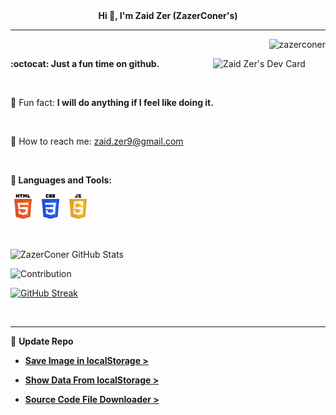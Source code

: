 <div align="center"><strong>Hi 👋, I'm Zaid Zer (ZazerConer's)</strong></div>

<hr>

<p align="right"><img src="https://komarev.com/ghpvc/?username=zazerconer&label=Profile%20views&color=0e75b6&style=flat" alt="zazerconer"></p>

<a href="https://app.daily.dev/ZazerConer"><img align="right" src="https://api.daily.dev/devcards/617d44046b9a4763a65d3ac11566c6da.png?r=o4j" width="180" alt="Zaid Zer's Dev Card"/></a>

<b>:octocat: Just a fun time on github.</b>

<br>

🔗 Fun fact: <b>I will do anything if I feel like doing it.</b>

<br>

📧 How to reach me: <a href="mailto:zaid.zer9@gmail.com">zaid.zer9@gmail.com</a>

<br>

<b>🔧 Languages and Tools:</b>
<p align="left">
<a href="https://www.w3resource.com/html5/introduction.php" target="_blank" rel="noreferrer"><img src="/html5_wordmark.png" alt="html5" width="40" height="40"/></a> 
<a href="https://www.w3resource.com/css/CSS-tutorials.php" target="_blank" rel="noreferrer"><img src="/css3_wordmark.png" alt="css3" width="40" height="40"/></a>
<a href="https://www.w3resource.com/javascript/javascript.php" target="_blank" rel="noreferrer"><img src="/javascript_wordmark.png" alt="javascript" width="40" height="40"/></a>
</p> 

<br>

![ZazerConer GitHub Stats](https://server.dooboo.io/github-stats-advanced/ZazerConer)

![Contribution](https://activity-graph.herokuapp.com/graph?username=ZazerConer&theme=react-dark&hide_border=true&area=true)

[![GitHub Streak](https://github-readme-streak-stats.herokuapp.com/?user=ZazerConer&show_icon=true&locale=en&theme=github-dark-blue)](https://git.io/streak-stats)

<br>
<hr>

🔗 <b>Update Repo</b>

- **[Save Image in localStorage >](https://github.com/ZazerConer/Store-Image-in-localStorage)**

- **[Show Data From localStorage >](https://github.com/ZazerConer/Show-Data-From-localStorage)**

- **[Source Code File Downloader >](https://github.com/ZazerConer/Source-Code-File-Downloader)**
